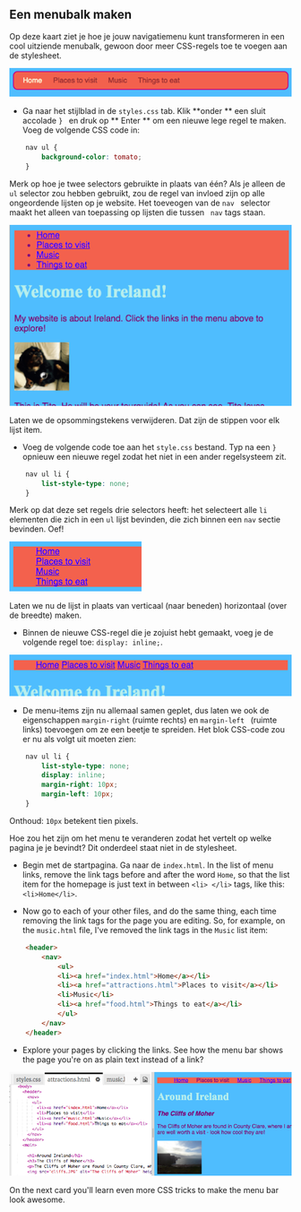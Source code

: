 ## Een menubalk maken

Op deze kaart ziet je hoe je jouw navigatiemenu kunt transformeren in een cool uitziende menubalk, gewoon door meer CSS-regels toe te voegen aan de stylesheet.

![Example of a menu bar](images/egCoolMenuBar.png)

- Ga naar het stijlblad in de ` styles.css ` tab. Klik **onder ** een sluit accolade `} ` en druk op ** Enter ** om een ​​nieuwe lege regel te maken. Voeg de volgende CSS code in:

```css
    nav ul {
        background-color: tomato;
    }
```

Merk op hoe je twee selectors gebruikte in plaats van één? Als je alleen de ` ul ` selector zou hebben gebruikt, zou de regel van invloed zijn op alle ongeordende lijsten op je website. Het toeveogen van de `nav ` selector maakt het alleen van toepassing op lijsten die tussen ` nav` tags staan.

![List with red background](images/egMenuBarFirstStyle.png)

Laten we de opsommingstekens verwijderen. Dat zijn de stippen voor elk lijst item.

- Voeg de volgende code toe aan het `style.css` bestand. Typ na een `} ` opnieuw een nieuwe regel zodat het niet in een ander regelsysteem zit.

```css
    nav ul li {
        list-style-type: none;
    }
```

Merk op dat deze set regels drie selectors heeft: het selecteert alle ` li ` elementen die zich in een ` ul ` lijst bevinden, die zich binnen een ` nav ` sectie bevinden. Oef!

![List with bullet points removed](images/egMenuBarNoBullets.png)

Laten we nu de lijst in plaats van verticaal (naar beneden) horizontaal (over de breedte) maken.

- Binnen de nieuwe CSS-regel die je zojuist hebt gemaakt, voeg je de volgende regel toe: `display: inline;`.

![](images/egMenuBarInline.png)

- De menu-items zijn nu allemaal samen geplet, dus laten we ook de eigenschappen `margin-right` (ruimte rechts) en `margin-left ` (ruimte links) toevoegen om ze een beetje te spreiden. Het blok CSS-code zou er nu als volgt uit moeten zien:

```css
    nav ul li {
        list-style-type: none;
        display: inline;
        margin-right: 10px;
        margin-left: 10px;
    }
```

Onthoud: ` 10px ` betekent tien pixels.

Hoe zou het zijn om het menu te veranderen zodat het vertelt op welke pagina je je bevindt? Dit onderdeel staat niet in de stylesheet.

- Begin met de startpagina. Ga naar de ` index.html `. In the list of menu links, remove the link tags before and after the word `Home`, so that the list item for the homepage is just text in between `<li> </li>` tags, like this: `<li>Home</li>`.

- Now go to each of your other files, and do the same thing, each time removing the link tags for the page you are editing. So, for example, on the `music.html` file, I've removed the link tags in the `Music` list item:

```html
    <header>
        <nav>
            <ul>
            <li><a href="index.html">Home</a></li>
            <li><a href="attractions.html">Places to visit</a></li>
            <li>Music</li>
            <li><a href="food.html">Things to eat</a></li>
            </ul>
        </nav>
    </header>
```

- Explore your pages by clicking the links. See how the menu bar shows the page you're on as plain text instead of a link? 

![Example of menu bar highlighting current page](images/egMenuBarOnPage.png)

On the next card you'll learn even more CSS tricks to make the menu bar look awesome.